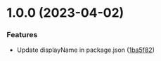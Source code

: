 # 1.0.0 (2023-04-02)


### Features

* Update displayName in package.json ([1ba5f82](https://github.com/alchemicalflux/com.alchemicalflux.package-template/commit/1ba5f82cf27fb1a51b26d749b8504da731d2b446))
